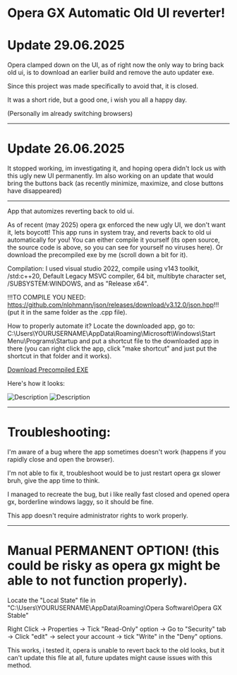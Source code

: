 # Opera GX Automatic Old UI reverter!


# Update 29.06.2025
Opera clamped down on the UI, as of right now the only way to bring back old ui, is to download an earlier build and remove the auto updater exe.


Since this project was made specifically to avoid that, it is closed.


It was a short ride, but a good one, i wish you all a happy day.


(Personally im already switching browsers)


-----------------------------------------------------------------------------------------------------


# Update 26.06.2025
It stopped working, im investigating it, and hoping opera didn't lock us with this ugly new UI permanently.
Im also working on an update that would bring the buttons back (as recently minimize, maximize, and close buttons have disappeared)


-----------------------------------------------------------------------------------------------------


App that automizes reverting back to old ui.


As of recent (may 2025) opera gx enforced the new ugly UI, we don't want it, lets boycott!
This app runs in system tray, and reverts back to old ui automatically for you!
You can either compile it yourself (its open source, the source code is above, so you can see for yourself no viruses here).
Or download the precompiled exe by me (scroll down a bit for it).


Compilation:
I used visual studio 2022, compile using v143 toolkit, /std:c++20, Default Legacy MSVC compiler, 64 bit, multibyte character set, /SUBSYSTEM:WINDOWS, and as "Release x64".


!!!TO COMPILE YOU NEED: https://github.com/nlohmann/json/releases/download/v3.12.0/json.hpp!!! (put it in the same folder as the .cpp file).


How to properly automate it? Locate the downloaded app, go to: C:\Users\YOURUSERNAME\AppData\Roaming\Microsoft\Windows\Start Menu\Programs\Startup and put a shortcut file to the downloaded app in there (you can right click the app, click "make shortcut" and just put the shortcut in that folder and it works).


[Download Precompiled EXE](https://github.com/hihasTheAutist/opera-gx-automatic-old-ui-reverter/blob/main/Project5.exe)

Here's how it looks:


![Description](https://cdn.discordapp.com/attachments/734747183122874398/1375017469319712768/Screenshot_4250.png?ex=684691cf&is=6845404f&hm=6861e42ee6068d4b2012106602792fadf9626f28604f25f6575a068868208219&)
![Description](https://cdn.discordapp.com/attachments/734747183122874398/1375017469051273246/Screenshot_4251.png?ex=684691cf&is=6845404f&hm=d64075d48aa9bff88ef45d86408a1628481e03a1dd23b1c58762f6ff5c14b524&)


-----------------------------------------------------------------------------------------------------

# Troubleshooting:

I'm aware of a bug where the app sometimes doesn't work (happens if you rapidly close and open the browser).

I'm not able to fix it, troubleshoot would be to just restart opera gx slower bruh, give the app time to think.

I managed to recreate the bug, but i like really fast closed and opened opera gx, borderline windows laggy, so it should be fine.


This app doesn't require administrator rights to work properly.


-----------------------------------------------------------------------------------------------------

# Manual PERMANENT OPTION! (this could be risky as opera gx might be able to not function properly).


Locate the "Local State" file in "C:\Users\YOURUSERNAME\AppData\Roaming\Opera Software\Opera GX Stable"


Right Click -> Properties -> Tick "Read-Only" option -> Go to "Security" tab -> Click "edit" -> select your account -> tick "Write" in the "Deny" options.


This works, i tested it, opera is unable to revert back to the old looks, but it can't update this file at all, future updates might cause issues with this method.
